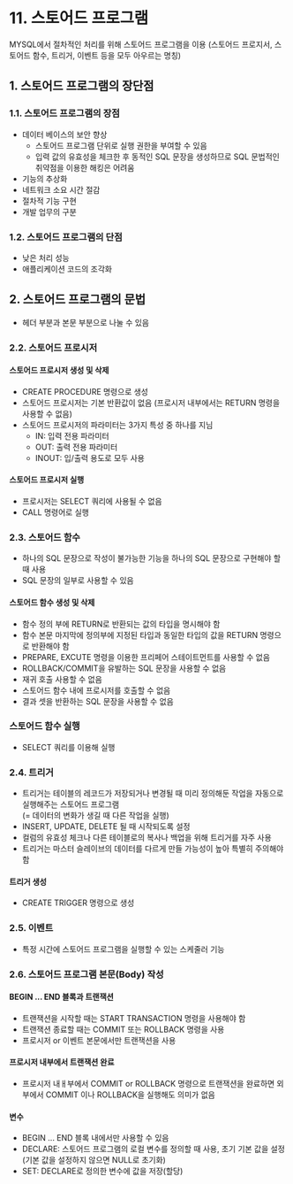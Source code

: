 # 11. 스토어드 프로그램
MYSQL에서 절차적인 처리를 위해 스토어드 프로그램을 이용 (스토어드 프로지서, 스토어드 함수, 트리거, 이벤트 등을 모두 아우르는 명칭)

## 1. 스토어드 프로그램의 장단점
### 1.1. 스토어드 프로그램의 장점
- 데이터 베이스의 보안 향상
    - 스토어드 프로그램 단위로 실행 권한을 부여할 수 있음
    - 입력 값의 유효성을 체크한 후 동적인 SQL 문장을 생성하므로 SQL 문법적인 취약점을 이용한 해킹은 어려움
- 기능의 추상화
- 네트워크 소요 시간 절감
- 절차적 기능 구현
- 개발 업무의 구분
### 1.2. 스토어드 프로그램의 단점
- 낮은 처리 성능
- 애플리케이션 코드의 조각화

## 2. 스토어드 프로그램의 문법
- 헤더 부분과 본문 부분으로 나눌 수 있음
### 2.2. 스토어드 프로시저
#### 스토어드 프로시저 생성 및 삭제
- CREATE PROCEDURE 명령으로 생성
- 스토어드 프로시저는 기본 반환값이 없음 (프로시저 내부에서는 RETURN 명령을 사용할 수 없음)
- 스토어드 프로시저의 파라미터는 3가지 특성 중 하나를 지님
    - IN: 입력 전용 파라미터
    - OUT: 출력 전용 파라미터 
    - INOUT: 입/출력 용도로 모두 사용
#### 스토어드 프로시저 실행
- 프로시저는 SELECT 쿼리에 사용될 수 없음
- CALL 명령어로 실행
### 2.3. 스토어드 함수
- 하나의 SQL 문장으로 작성이 불가능한 기능을 하나의 SQL 문장으로 구현해야 할 때 사용
- SQL 문장의 일부로 사용할 수 있음
#### 스토어드 함수 생성 및 삭제
- 함수 정의 부에 RETURN로 반환되는 값의 타입을 명시해야 함
- 함수 본문 마지막에 정의부에 지정된 타입과 동일한 타입의 값을 RETURN 명령으로 반환해야 함
- PREPARE, EXCUTE 명령을 이용한 프리페어 스테이트먼트를 사용할 수 없음
- ROLLBACK/COMMIT을 유발하는 SQL 문장을 사용할 수 없음
- 재귀 호출 사용할 수 없음
- 스토어드 함수 내에 프로시저를 호출할 수 없음
- 결과 셋을 반환하는 SQL 문장을 사용할 수 없음
### 스토어드 함수 실행
- SELECT 쿼리를 이용해 실행
### 2.4. 트리거
- 트리거는 테이블의 레코드가 저장되거나 변경될 때 미리 정의해둔 작업을 자동으로 실행해주는 스토어드 프로그램  
(= 데이터의 변화가 생길 때 다른 작업을 실행)
- INSERT, UPDATE, DELETE 될 때 시작되도록 설정
- 컬럼의 유효성 체크나 다른 테이블로의 복사나 백업을 위해 트리거를 자주 사용
- 트리거는 마스터 슬레이브의 데이터를 다르게 만들 가능성이 높아 특별히 주의해야 함
#### 트리거 생성
- CREATE TRIGGER 명령으로 생성
### 2.5. 이벤트
- 특정 시간에 스토어드 프로그램을 실행할 수 있는 스케줄러 기능
### 2.6. 스토어드 프로그램 본문(Body) 작성
#### BEGIN ... END 블록과 트랜잭션
- 트랜잭션을 시작할 때는 START TRANSACTION 명령을 사용해야 함
- 트랜잭션 종료할 때는 COMMIT 또는 ROLLBACK 명령을 사용
- 프로시저 or 이벤트 본문에서만 트랜잭션을 사용
#### 프로시저 내부에서 트랜잭션 완료
- 프로시저 내ㅐ부에서 COMMIT or ROLLBACK 명령으로 트랜잭션을 완료하면 외부에서 COMMIT 이나 ROLLBACK을 실행해도 의미가 없음
#### 변수
- BEGIN ... END 블록 내에서만 사용할 수 있음
- DECLARE: 스토어드 프로그램의 로컬 변수를 정의할 때 사용, 초기 기본 값을 설정 (기본 값을 설정하지 않으면 NULL로 초기화)
- SET: DECLARE로  정의한  변수에 값을 저장(할당) 